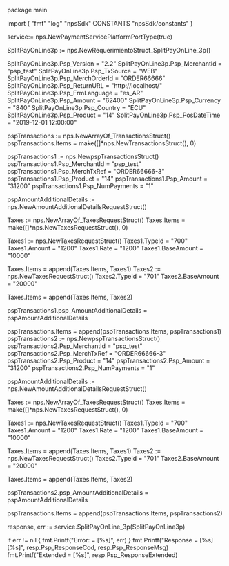 package main

import (
        "fmt"
        "log"
        "npsSdk"
        CONSTANTS "npsSdk/constants"
)

service:= nps.NewPaymentServicePlatformPortType(true)

SplitPayOnLine3p := nps.NewRequerimientoStruct_SplitPayOnLine_3p()

SplitPayOnLine3p.Psp_Version = "2.2"
SplitPayOnLine3p.Psp_MerchantId = "psp_test"
SplitPayOnLine3p.Psp_TxSource = "WEB"
SplitPayOnLine3p.Psp_MerchOrderId = "ORDER66666"
SplitPayOnLine3p.Psp_ReturnURL = "http://localhost/"
SplitPayOnLine3p.Psp_FrmLanguage = "es_AR"
SplitPayOnLine3p.Psp_Amount = "62400"
SplitPayOnLine3p.Psp_Currency = "840"
SplitPayOnLine3p.Psp_Country = "ECU"
SplitPayOnLine3p.Psp_Product = "14"
SplitPayOnLine3p.Psp_PosDateTime = "2019-12-01 12:00:00"

pspTransactions := nps.NewArrayOf_TransactionsStruct()
pspTransactions.Items = make([]*nps.NewTransactionsStruct(), 0)

pspTransactions1 := nps.NewpspTransactionsStruct()
pspTransactions1.Psp_MerchantId = "psp_test"
pspTransactions1.Psp_MerchTxRef = "ORDER66666-3"
pspTransactions1.Psp_Product = "14"
pspTransactions1.Psp_Amount = "31200"
pspTransactions1.Psp_NumPayments = "1"

pspAmountAdditionalDetails := nps.NewAmountAdditionalDetailsRequestStruct()

Taxes := nps.NewArrayOf_TaxesRequestStruct()
Taxes.Items = make([]*nps.NewTaxesRequestStruct(), 0)

Taxes1 := nps.NewTaxesRequestStruct()
Taxes1.TypeId = "700"
Taxes1.Amount = "1200"
Taxes1.Rate = "1200"
Taxes1.BaseAmount = "10000"

Taxes.Items = append(Taxes.Items, Taxes1)
Taxes2 := nps.NewTaxesRequestStruct()
Taxes2.TypeId = "701"
Taxes2.BaseAmount = "20000"

Taxes.Items = append(Taxes.Items, Taxes2)

pspTransactions1.psp_AmountAdditionalDetails = pspAmountAdditionalDetails

pspTransactions.Items = append(pspTransactions.Items, pspTransactions1)
pspTransactions2 := nps.NewpspTransactionsStruct()
pspTransactions2.Psp_MerchantId = "psp_test"
pspTransactions2.Psp_MerchTxRef = "ORDER66666-3"
pspTransactions2.Psp_Product = "14"
pspTransactions2.Psp_Amount = "31200"
pspTransactions2.Psp_NumPayments = "1"

pspAmountAdditionalDetails := nps.NewAmountAdditionalDetailsRequestStruct()

Taxes := nps.NewArrayOf_TaxesRequestStruct()
Taxes.Items = make([]*nps.NewTaxesRequestStruct(), 0)

Taxes1 := nps.NewTaxesRequestStruct()
Taxes1.TypeId = "700"
Taxes1.Amount = "1200"
Taxes1.Rate = "1200"
Taxes1.BaseAmount = "10000"

Taxes.Items = append(Taxes.Items, Taxes1)
Taxes2 := nps.NewTaxesRequestStruct()
Taxes2.TypeId = "701"
Taxes2.BaseAmount = "20000"

Taxes.Items = append(Taxes.Items, Taxes2)

pspTransactions2.psp_AmountAdditionalDetails = pspAmountAdditionalDetails

pspTransactions.Items = append(pspTransactions.Items, pspTransactions2)

response, err := service.SplitPayOnLine_3p(SplitPayOnLine3p)

if err != nil {
    fmt.Printf("Error: = [%s]", err)
}
fmt.Printf("Response = [%s] [%s]", resp.Psp_ResponseCod, resp.Psp_ResponseMsg)
fmt.Printf("Extended = [%s]", resp.Psp_ResponseExtended)



